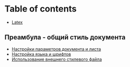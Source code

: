 # Table of contents

* [Latex](README.md)

## Преамбула - общий стиль документа

* [Настройки параметров документа и листа](preambula-obshii-stil-dokumenta/nastroiki-parametrov-dokumenta-i-lista.md)
* [Настройка языка и шрифтов](preambula-obshii-stil-dokumenta/nastroika-yazyka-i-shriftov.md)
* [Использование внешнего стилевого файла](preambula-obshii-stil-dokumenta/ispolzovanie-vneshnego-stilevogo-faila.md)

